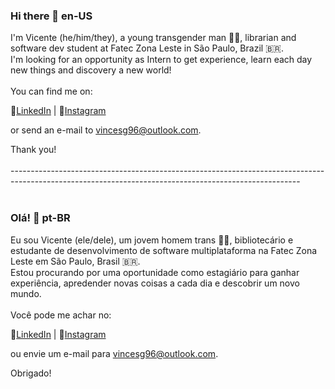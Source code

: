 ### Hi there 👋 en-US

I'm Vicente (he/him/they), a young transgender man 🏳️‍⚧️, librarian and software dev student at Fatec Zona Leste in São Paulo, Brazil 🇧🇷.<br>
I'm looking for an opportunity as Intern to get experience, learn each day new things and discovery a new world!<br>
<br>
You can find me on: <br>

🔗[LinkedIn](https://www.linkedin.com/in/vincesgoncalves/) | 🔗[Instagram](https://www.instagram/vincesantos_) <br>

or send an e-mail to vincesg96@outlook.com.<br>

Thank you!<br>
<br>
------------------------------------------------------------------------------------------------------------------------------------------------------<br>
<br>
### Olá! 👋 pt-BR

Eu sou Vicente (ele/dele), um jovem homem trans 🏳️‍⚧️, bibliotecário e estudante de desenvolvimento de software multiplataforma na Fatec Zona Leste em São Paulo, Brasil 🇧🇷.<br>
Estou procurando por uma oportunidade como estagiário para ganhar experiência, apredender novas coisas a cada dia e descobrir um novo mundo.<br>
<br> 
Você pode me achar no: <br>

🔗[LinkedIn](https://www.linkedin.com/in/vincesgoncalves/) | 🔗[Instagram](https://www.instagram/vincesantos_) <br>

ou envie um e-mail para vincesg96@outlook.com.<br>

Obrigado!<br>



<!--
**vicentesantos/vicentesantos** is a ✨ _special_ ✨ repository because its `README.md` (this file) appears on your GitHub profile.

Here are some ideas to get you started:

- 🔭 I’m currently working on ...
- 🌱 I’m currently learning ...
- 👯 I’m looking to collaborate on ...
- 🤔 I’m looking for help with ...
- 💬 Ask me about ...
- 📫 How to reach me: ...
- 😄 Pronouns: ...
- ⚡ Fun fact: ...
-->
